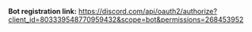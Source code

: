 **Bot registration link:** https://discord.com/api/oauth2/authorize?client_id=803339548770959432&scope=bot&permissions=268453952

